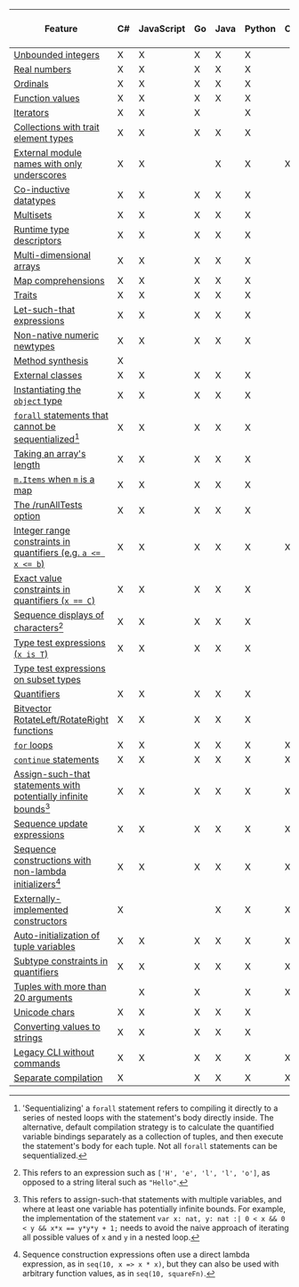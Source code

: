 | Feature | C# | JavaScript | Go | Java | Python | C++ | Dafny Library (.doo) |
|-|-|-|-|-|-|-|-|
| [Unbounded integers](#sec-numeric-types) |  X  |  X  |  X  |  X  |  X  |  |  X  |
| [Real numbers](#sec-numeric-types) |  X  |  X  |  X  |  X  |  X  |  |  X  |
| [Ordinals](#sec-ordinals) |  X  |  X  |  X  |  X  |  X  |  |  X  |
| [Function values](#sec-arrow-subset-types) |  X  |  X  |  X  |  X  |  X  |  |  X  |
| [Iterators](#sec-iterator-types) |  X  |  X  |  X  |  |  X  |  |  X  |
| [Collections with trait element types](#sec-collection-types) |  X  |  X  |  X  |  X  |  X  |  |  X  |
| [External module names with only underscores](#sec-extern-decls) |  X  |  X  |  |  X  |  X  |  X  |  X  |
| [Co-inductive datatypes](#sec-coinductive-datatypes) |  X  |  X  |  X  |  X  |  X  |  |  X  |
| [Multisets](#sec-multisets) |  X  |  X  |  X  |  X  |  X  |  |  X  |
| [Runtime type descriptors](#) |  X  |  X  |  X  |  X  |  X  |  |  X  |
| [Multi-dimensional arrays](#sec-multi-dimensional-arrays) |  X  |  X  |  X  |  X  |  X  |  |  X  |
| [Map comprehensions](#sec-map-comprehension-expression) |  X  |  X  |  X  |  X  |  X  |  |  X  |
| [Traits](#sec-trait-types) |  X  |  X  |  X  |  X  |  X  |  |  X  |
| [Let-such-that expressions](#sec-let-expression) |  X  |  X  |  X  |  X  |  X  |  |  X  |
| [Non-native numeric newtypes](#sec-newtypes) |  X  |  X  |  X  |  X  |  X  |  |  X  |
| [Method synthesis](#sec-synthesize-attr) |  X  |  |  |  |  |  |  X  |
| [External classes](#sec-extern-decls) |  X  |  X  |  X  |  X  |  X  |  |  X  |
| [Instantiating the `object` type](#sec-object-type) |  X  |  X  |  X  |  X  |  X  |  |  X  |
| [`forall` statements that cannot be sequentialized](#sec-forall-statement)[^compiler-feature-forall-note] |  X  |  X  |  X  |  X  |  X  |  |  X  |
| [Taking an array's length](#sec-array-type) |  X  |  X  |  X  |  X  |  X  |  |  X  |
| [`m.Items` when `m` is a map](#sec-maps) |  X  |  X  |  X  |  X  |  X  |  |  X  |
| [The /runAllTests option](#sec-test-attribute) |  X  |  X  |  X  |  X  |  X  |  |  X  |
| [Integer range constraints in quantifiers (e.g. `a <= x <= b`)](#sec-quantifier-domains) |  X  |  X  |  X  |  X  |  X  |  X  |  X  |
| [Exact value constraints in quantifiers (`x == C`)](#sec-quantifier-domains) |  X  |  X  |  X  |  X  |  X  |  |  X  |
| [Sequence displays of characters](#sec-sequence-displays)[^compiler-sequence-display-of-characters-note] |  X  |  X  |  X  |  X  |  X  |  |  X  |
| [Type test expressions (`x is T`)](#sec-as-is-expression) |  X  |  X  |  X  |  X  |  X  |  |  X  |
| [Type test expressions on subset types](#sec-as-is-expression) |  |  |  |  |  |  |  X  |
| [Quantifiers](#sec-quantifier-expression) |  X  |  X  |  X  |  X  |  X  |  |  X  |
| [Bitvector RotateLeft/RotateRight functions](#sec-bit-vector-types) |  X  |  X  |  X  |  X  |  X  |  |  X  |
| [`for` loops](#sec-for-statement) |  X  |  X  |  X  |  X  |  X  |  X  |  X  |
| [`continue` statements](#sec-break-continue-statement) |  X  |  X  |  X  |  X  |  X  |  X  |  X  |
| [Assign-such-that statements with potentially infinite bounds](#sec-update-and-call-statement)[^compiler-infinite-assign-such-that-note] |  X  |  X  |  X  |  X  |  X  |  X  |  X  |
| [Sequence update expressions](#sec-other-sequence-expressions) |  X  |  X  |  X  |  X  |  X  |  X  |  X  |
| [Sequence constructions with non-lambda initializers](#sec-sequence-displays)[^compiler-sequence-display-nolambda-note] |  X  |  X  |  X  |  X  |  X  |  X  |  X  |
| [Externally-implemented constructors](#sec-extern-decls) |  X  |  |  |  X  |  X  |  X  |  X  |
| [Auto-initialization of tuple variables](#sec-tuple-types) |  X  |  X  |  X  |  X  |  X  |  X  |  X  |
| [Subtype constraints in quantifiers](#sec-quantifier-expression) |  X  |  X  |  X  |  X  |  X  |  X  |  X  |
| [Tuples with more than 20 arguments](#sec-tuple-types) |  |  X  |  X  |  |  X  |  X  |  X  |
| [Unicode chars](##sec-characters) |  X  |  X  |  X  |  X  |  X  |  |  X  |
| [Converting values to strings](#sec-print-statement) |  X  |  X  |  X  |  X  |  X  |  |  X  |
| [Legacy CLI without commands](#sec-dafny-commands) |  X  |  X  |  X  |  X  |  X  |  X  |  |
| [Separate compilation](#sec-compilation) |  X  |  |  X  |  X  |  X  |  X  |  X  |

[^compiler-feature-forall-note]: 'Sequentializing' a `forall` statement refers to compiling it directly to a series of nested loops
    with the statement's body directly inside. The alternative, default compilation strategy
    is to calculate the quantified variable bindings separately as a collection of tuples,
    and then execute the statement's body for each tuple.
    Not all `forall` statements can be sequentialized.

[^compiler-sequence-display-of-characters-note]: This refers to an expression such as `['H', 'e', 'l', 'l', 'o']`, as opposed to a string literal such as `"Hello"`.

[^compiler-infinite-assign-such-that-note]: This refers to assign-such-that statements with multiple variables,
    and where at least one variable has potentially infinite bounds.
    For example, the implementation of the statement `var x: nat, y: nat :| 0 < x && 0 < y && x*x == y*y*y + 1;`
    needs to avoid the naive approach of iterating all possible values of `x` and `y` in a nested loop.

[^compiler-sequence-display-nolambda-note]: Sequence construction expressions often use a direct lambda expression, as in `seq(10, x => x * x)`,
    but they can also be used with arbitrary function values, as in `seq(10, squareFn)`.



